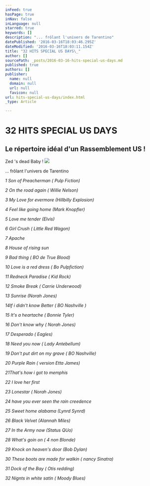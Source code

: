 ```yaml
---
inFeed: true
hasPage: true
inNav: false
inLanguage: null
starred: true
keywords: []
description: "... frôlant l'univers de Tarentino"
datePublished: '2016-03-16T18:03:46.295Z'
dateModified: '2016-03-16T18:03:11.154Z'
title: "32 HITS SPECIAL US DAYS\_"
author: []
sourcePath: _posts/2016-03-16-hits-special-us-days.md
published: true
authors: []
publisher:
  name: null
  domain: null
  url: null
  favicon: null
url: hits-special-us-days/index.html
_type: Article

---
```

# 32 HITS SPECIAL US DAYS 

## Le répertoire idéal d'un Rassemblement US !

Zed 's dead Baby !
![](https://s3-us-west-2.amazonaws.com/the-grid-img/p/c34e23b350ea1cf05d699a2863fbbb8120d9b752.jpg)

... frôlant l'univers de Tarentino

_1 Son of Preacherman ( Pulp Fiction)_

_2 On the road again ( Willie Nelson)_

_3 My Love for evermore (Hillbilly Explosion)_

_4 Feel like going home (Mark Knopfler)_

_5 Love me tender (Elvis)_

_6 Girl Crush ( Little Red Wagon)_

_7 Apache_

_8 House of rising sun_

_9 Bad thing ( BO de True Blood)_

_10 Love is a red dress ( Bo Pulpfiction)_

_11 Redneck Paradise ( Kid Rock)_

_12 Smoke Break ( Carrie Underwood)_

_13 Sunrise (Norah Jones)_

_14If i didn't know Better ( BO Nashville )_

_15 It's a heartache ( Bonnie Tyler)_

_16 Don't know why ( Norah Jones)_

_17 Desperado ( Eagles)_

_18 Need you now ( Lady Antebellum)_

_19 Don't put dirt on my grave ( BO Nashville)_

_20 Purple Rain ( version Etta James)_

_21That's how i got to memphis_

_22 I love her first_

_23 Lonestar ( Norah Jones)_

_24 have you ever seen the rain creedence_

_25 Sweet home alabama (Lynrd Synrd)_

_26 Black Velvet (Alannah Miles)_

_27 In the Army now (Status QUo)_

_28 What's goin on ( 4 non Blonde)_

_29 Knock on heaven's door (Bob Dylan)_

_30 These boots are made for walkin ( nancy Sinatra)_

_31 Dock of the Bay ( Otis redding)_

_32 Nignts in white satin ( Moody Blues)_